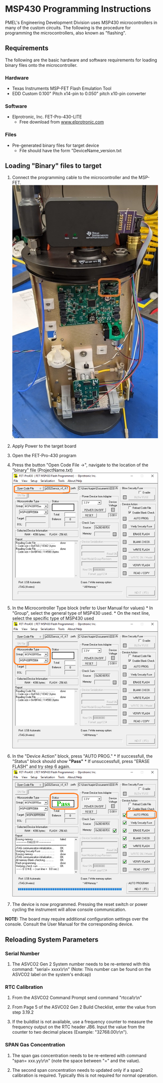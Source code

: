 # MSP430 Programming Instructions

PMEL's Engineering Development Division uses MSP430 microcontrollers in many of
the custom circuits.  The following is the procedure for programming the
microcontrollers, also known as "flashing".

## Requirements
The following are the basic hardware and software requirements for loading
binary files onto the microcontroller.

### Hardware
* Texas Instruments MSP-FET Flash Emulation Tool
* EDD Custom 0.100" Pitch x14-pin to 0.050" pitch x10-pin converter

### Software
* Elprotronic, Inc. FET-Pro-430-LITE
  * Free download from www.elprotronic.com

### Files
* Pre-generated binary files for target device
  * File should have the form "DeviceName_version.txt


## Loading "Binary" files to target
  1. Connect the programming cable to the microcontroller and the MSP-FET.
  ![](Images/PCO2_With_Programmer.jpg)

  1. Apply Power to the target board

  1. Open the FET-Pro-430 program

  1. Press the button "Open Code File ->", navigate to the location of the "binary"
  file (ProjectName.txt)
  ![](Images/FET_Pro430_Step2.png)

  1. In the Microcontroller Type block (refer to User Manual for values)
    * In "Group", select the general type of MSP430 used.
    * On the next line, select the specific type of MSP430 used
  ![](Images/FET_Pro430_Step3.png)

  1. In the "Device Action" block, press "AUTO PROG."
    * If successfull, the "Status" block should show **"Pass"**
    * If unsuccessfull, press "ERASE FLASH" and try step 6 again.
  ![](Images/FET_Pro430_Step4.png)

  1. The device is now programmed. Pressing the reset switch or power cycling the instrument will allow console communication.

  **NOTE:** The board may require additional configuration settings over the
    console.  Consult the User Manual for the corresponding device.


## Reloading System Parameters
  
### Serial Number
  1. The ASVCO2 Gen 2 System number needs to be re-entered with this command: "serial= xxxx\r\n" (Note: This number can be found on the ASVCO2 label on the system's endcap)
  
### RTC Calibration
  1. From the ASVCO2 Command Prompt send command "rtccal\r\n" 

  1. From Page 5 of the ASVCO2 Gen 2 Build Checklist, enter the value from step 3.19.2 
  
  1. If the buildlist is not available, use a frequency counter to measure the frequency output on the RTC header JB6. Input the value from the counter to two decimal places (Example: "32768.00\r\n").
  
### SPAN Gas Concentration
  1. The span gas concentration needs to be re-entered with command "span= xxx.yy\r\n"  (note the space between "=" and the value). 
  
  1. The second span concentration needs to updated only if a span2 calibration is required. Typically this is not required for normal operation.
